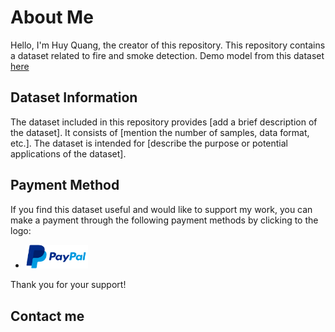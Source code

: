 # About Me

Hello, I'm Huy Quang, the creator of this repository. This repository
contains a dataset related to fire and smoke detection. Demo model from this dataset [here](https://youtu.be/BP7G_zsJhYc)

## Dataset Information

The dataset included in this repository provides [add a brief description
of the dataset]. It consists of [mention the number of samples, data
format, etc.]. The dataset is intended for [describe the purpose or
potential applications of the dataset].

## Payment Method

If you find this dataset useful and would like to support my work, you can make a payment through the following payment methods by clicking to the logo:

- <a href="https://www.paypal.com/paypalme/huywang99"><img src="./logo/paypal.png" alt="PayPal" width="100"></a>

Thank you for your support!

## Contact me
